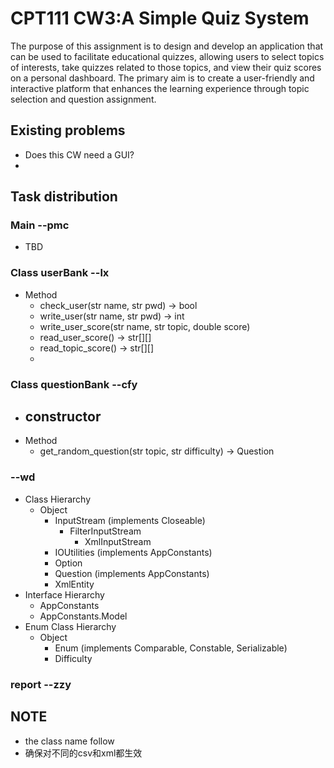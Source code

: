# CPT111 CW3:A Simple Quiz System
The purpose of this assignment is to design and develop an application that can be used to facilitate
educational quizzes, allowing users to select topics of interests, take quizzes related to those topics,
and view their quiz scores on a personal dashboard. The primary aim is to create a user-friendly
and interactive platform that enhances the learning experience through topic selection and question
assignment.
## Existing problems
- Does this CW need a GUI?
- 
## Task distribution
### Main --pmc
- TBD
### Class userBank --lx
- Method
  - check_user(str name, str pwd) -> bool
  - write_user(str name, str pwd) -> int
  - write_user_score(str name, str topic, double score) 
  - read_user_score() -> str[][]
  - read_topic_score() -> str[][]
  - 
### Class questionBank --cfy
- constructor
  - 
- Method
  - get_random_question(str topic, str difficulty) -> Question
### --wd
- Class Hierarchy
  - Object
    - InputStream (implements Closeable)
      - FilterInputStream
        - XmlInputStream
    - IOUtilities (implements AppConstants)
    - Option
    - Question (implements AppConstants)
    - XmlEntity
- Interface Hierarchy
  - AppConstants
  - AppConstants.Model
- Enum Class Hierarchy
  - Object
    - Enum (implements Comparable, Constable, Serializable)
    - Difficulty

### report --zzy

## NOTE
- the class name follow
- 确保对不同的csv和xml都生效
